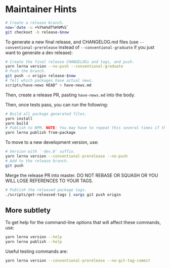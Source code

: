 # Maintainer Hints

```sh
# Create a release branch.
now=`date -u +%Y%m%dT%H%M%S`
git checkout -b release-$now
```

To generate a new final release, and CHANGELOG.md files
(use `--conventional-prerelease` instead of `--conventional-graduate` if you just want to generate a dev release):

```sh
# Create the final release CHANGELOGs and tags, and push.
yarn lerna version --no-push --conventional-graduate
# Push the branch.
git push -u origin release-$now
# Tell which packages have actual news.
scripts/have-news HEAD^ > have-news.md
```

Then, create a release PR, pasting `have-news.md` into the body.

Then, once tests pass, you can run the following:

```sh
# Build all package generated files.
yarn install
yarn build
# Publish to NPM. NOTE: You may have to repeat this several times if there are failures.
yarn lerna publish from-package
```

To move to a new development version, use:

```sh
# Version with `-dev.0` suffix.
yarn lerna version --conventional-prerelease --no-push
# Add to the release branch.
git push
```

Merge the release PR into master.  DO NOT REBASE OR SQUASH OR YOU WILL LOSE
REFERENCES TO YOUR TAGS.

```sh
# Publish the released package tags.
./scripts/get-released-tags | xargs git push origin
```

## More subtlety

To get help for the command-line options that will affect these commands, use:

```sh
yarn lerna version --help
yarn lerna publish --help
```

Useful testing commands are:

```sh
yarn lerna version --conventional-prerelease --no-git-tag-commit
```
